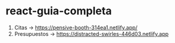 # react-guia-completa
1. Citas -> https://pensive-booth-314ea1.netlify.app/
2. Presupuestos -> https://distracted-swirles-446d03.netlify.app
